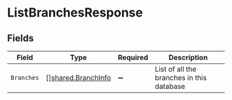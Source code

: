 # ListBranchesResponse


## Fields

| Field                                                           | Type                                                            | Required                                                        | Description                                                     |
| --------------------------------------------------------------- | --------------------------------------------------------------- | --------------------------------------------------------------- | --------------------------------------------------------------- |
| `Branches`                                                      | [][shared.BranchInfo](../../../pkg/models/shared/branchinfo.md) | :heavy_minus_sign:                                              | List of all the branches in this database                       |